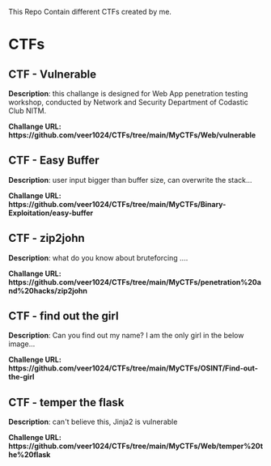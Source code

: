 This Repo Contain different CTFs created by me.
<h1><centre>CTFs</centre></h1>

<h2> CTF - Vulnerable </h2>
<p><b>Description</b>: this challange is designed for Web App penetration testing workshop, conducted by Network and Security Department of Codastic Club NITM. </p>
<b>Challange URL: https://github.com/veer1024/CTFs/tree/main/MyCTFs/Web/vulnerable</b><br>

<h2> CTF - Easy Buffer </h2>
<p><b>Description</b>: user input bigger than buffer size, can overwrite the stack... </p>
<b>Challange URL: https://github.com/veer1024/CTFs/tree/main/MyCTFs/Binary-Exploitation/easy-buffer</b><br>

<h2> CTF - zip2john </h2>
<p><b>Description</b>: what do you know about bruteforcing .... </p>
<b>Challange URL: https://github.com/veer1024/CTFs/tree/main/MyCTFs/penetration%20and%20hacks/zip2john</b><br>

<h2> CTF - find out the girl </h2>
<p><b>Description</b>: Can you find out my name? I am the only girl in the below image...</p>
<b>Challenge URL: https://github.com/veer1024/CTFs/tree/main/MyCTFs/OSINT/Find-out-the-girl</b><br>

<h2> CTF - temper the flask </h2>
<p><b>Description</b>: can't believe this, Jinja2 is vulnerable</p>
<b>Challenge URL: https://github.com/veer1024/CTFs/tree/main/MyCTFs/Web/temper%20the%20flask</b><br>
